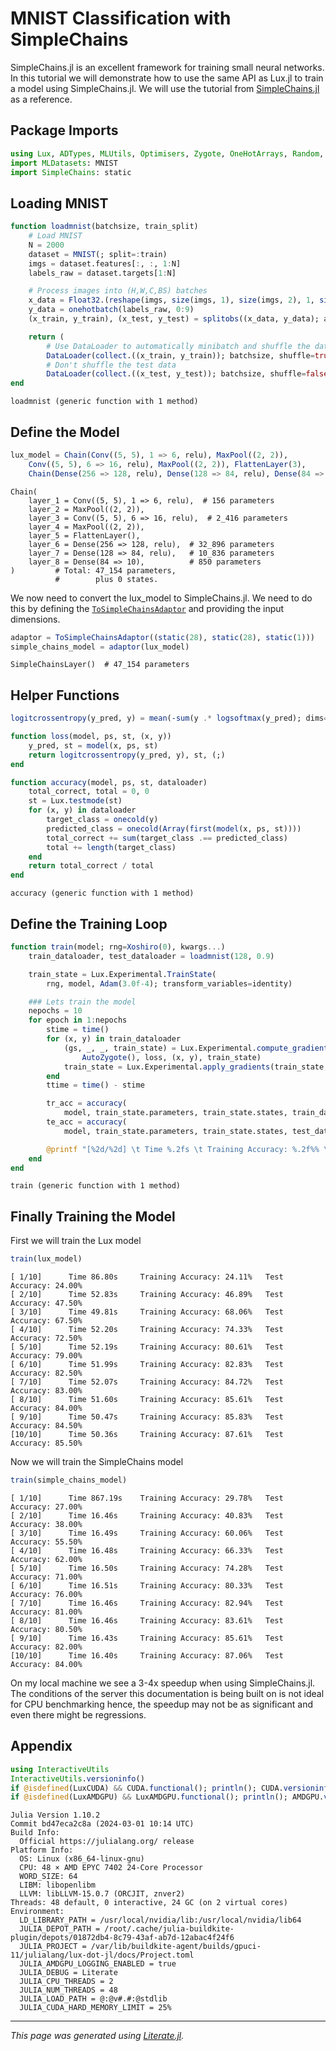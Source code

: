 


<a id='MNIST-Classification-with-SimpleChains'></a>

# MNIST Classification with SimpleChains


SimpleChains.jl is an excellent framework for training small neural networks. In this tutorial we will demonstrate how to use the same API as Lux.jl to train a model using SimpleChains.jl. We will use the tutorial from [SimpleChains.jl](https://pumasai.github.io/SimpleChains.jl/dev/examples/mnist/) as a reference.


<a id='Package-Imports'></a>

## Package Imports


```julia
using Lux, ADTypes, MLUtils, Optimisers, Zygote, OneHotArrays, Random, Statistics, Printf
import MLDatasets: MNIST
import SimpleChains: static
```


<a id='Loading-MNIST'></a>

## Loading MNIST


```julia
function loadmnist(batchsize, train_split)
    # Load MNIST
    N = 2000
    dataset = MNIST(; split=:train)
    imgs = dataset.features[:, :, 1:N]
    labels_raw = dataset.targets[1:N]

    # Process images into (H,W,C,BS) batches
    x_data = Float32.(reshape(imgs, size(imgs, 1), size(imgs, 2), 1, size(imgs, 3)))
    y_data = onehotbatch(labels_raw, 0:9)
    (x_train, y_train), (x_test, y_test) = splitobs((x_data, y_data); at=train_split)

    return (
        # Use DataLoader to automatically minibatch and shuffle the data
        DataLoader(collect.((x_train, y_train)); batchsize, shuffle=true),
        # Don't shuffle the test data
        DataLoader(collect.((x_test, y_test)); batchsize, shuffle=false))
end
```


```
loadmnist (generic function with 1 method)
```


<a id='Define-the-Model'></a>

## Define the Model


```julia
lux_model = Chain(Conv((5, 5), 1 => 6, relu), MaxPool((2, 2)),
    Conv((5, 5), 6 => 16, relu), MaxPool((2, 2)), FlattenLayer(3),
    Chain(Dense(256 => 128, relu), Dense(128 => 84, relu), Dense(84 => 10)))
```


```
Chain(
    layer_1 = Conv((5, 5), 1 => 6, relu),  # 156 parameters
    layer_2 = MaxPool((2, 2)),
    layer_3 = Conv((5, 5), 6 => 16, relu),  # 2_416 parameters
    layer_4 = MaxPool((2, 2)),
    layer_5 = FlattenLayer(),
    layer_6 = Dense(256 => 128, relu),  # 32_896 parameters
    layer_7 = Dense(128 => 84, relu),   # 10_836 parameters
    layer_8 = Dense(84 => 10),          # 850 parameters
)         # Total: 47_154 parameters,
          #        plus 0 states.
```


We now need to convert the lux_model to SimpleChains.jl. We need to do this by defining the [`ToSimpleChainsAdaptor`](../../api/Lux/switching_frameworks#Lux.ToSimpleChainsAdaptor) and providing the input dimensions.


```julia
adaptor = ToSimpleChainsAdaptor((static(28), static(28), static(1)))
simple_chains_model = adaptor(lux_model)
```


```
SimpleChainsLayer()  # 47_154 parameters
```


<a id='Helper-Functions'></a>

## Helper Functions


```julia
logitcrossentropy(y_pred, y) = mean(-sum(y .* logsoftmax(y_pred); dims=1))

function loss(model, ps, st, (x, y))
    y_pred, st = model(x, ps, st)
    return logitcrossentropy(y_pred, y), st, (;)
end

function accuracy(model, ps, st, dataloader)
    total_correct, total = 0, 0
    st = Lux.testmode(st)
    for (x, y) in dataloader
        target_class = onecold(y)
        predicted_class = onecold(Array(first(model(x, ps, st))))
        total_correct += sum(target_class .== predicted_class)
        total += length(target_class)
    end
    return total_correct / total
end
```


```
accuracy (generic function with 1 method)
```


<a id='Define-the-Training-Loop'></a>

## Define the Training Loop


```julia
function train(model; rng=Xoshiro(0), kwargs...)
    train_dataloader, test_dataloader = loadmnist(128, 0.9)

    train_state = Lux.Experimental.TrainState(
        rng, model, Adam(3.0f-4); transform_variables=identity)

    ### Lets train the model
    nepochs = 10
    for epoch in 1:nepochs
        stime = time()
        for (x, y) in train_dataloader
            (gs, _, _, train_state) = Lux.Experimental.compute_gradients(
                AutoZygote(), loss, (x, y), train_state)
            train_state = Lux.Experimental.apply_gradients(train_state, gs)
        end
        ttime = time() - stime

        tr_acc = accuracy(
            model, train_state.parameters, train_state.states, train_dataloader) * 100
        te_acc = accuracy(
            model, train_state.parameters, train_state.states, test_dataloader) * 100

        @printf "[%2d/%2d] \t Time %.2fs \t Training Accuracy: %.2f%% \t Test Accuracy: %.2f%%\n" epoch nepochs ttime tr_acc te_acc
    end
end
```


```
train (generic function with 1 method)
```


<a id='Finally-Training-the-Model'></a>

## Finally Training the Model


First we will train the Lux model


```julia
train(lux_model)
```


```
[ 1/10] 	 Time 86.80s 	 Training Accuracy: 24.11% 	 Test Accuracy: 24.00%
[ 2/10] 	 Time 52.83s 	 Training Accuracy: 46.89% 	 Test Accuracy: 47.50%
[ 3/10] 	 Time 49.81s 	 Training Accuracy: 68.06% 	 Test Accuracy: 67.50%
[ 4/10] 	 Time 52.20s 	 Training Accuracy: 74.33% 	 Test Accuracy: 72.50%
[ 5/10] 	 Time 52.19s 	 Training Accuracy: 80.61% 	 Test Accuracy: 79.00%
[ 6/10] 	 Time 51.99s 	 Training Accuracy: 82.83% 	 Test Accuracy: 82.50%
[ 7/10] 	 Time 52.07s 	 Training Accuracy: 84.72% 	 Test Accuracy: 83.00%
[ 8/10] 	 Time 51.60s 	 Training Accuracy: 85.61% 	 Test Accuracy: 84.00%
[ 9/10] 	 Time 50.47s 	 Training Accuracy: 85.83% 	 Test Accuracy: 84.50%
[10/10] 	 Time 50.36s 	 Training Accuracy: 87.61% 	 Test Accuracy: 85.50%

```


Now we will train the SimpleChains model


```julia
train(simple_chains_model)
```


```
[ 1/10] 	 Time 867.19s 	 Training Accuracy: 29.78% 	 Test Accuracy: 27.00%
[ 2/10] 	 Time 16.46s 	 Training Accuracy: 40.83% 	 Test Accuracy: 38.00%
[ 3/10] 	 Time 16.49s 	 Training Accuracy: 60.06% 	 Test Accuracy: 55.50%
[ 4/10] 	 Time 16.48s 	 Training Accuracy: 66.33% 	 Test Accuracy: 62.00%
[ 5/10] 	 Time 16.50s 	 Training Accuracy: 74.28% 	 Test Accuracy: 71.00%
[ 6/10] 	 Time 16.51s 	 Training Accuracy: 80.33% 	 Test Accuracy: 76.00%
[ 7/10] 	 Time 16.46s 	 Training Accuracy: 82.94% 	 Test Accuracy: 81.00%
[ 8/10] 	 Time 16.46s 	 Training Accuracy: 83.61% 	 Test Accuracy: 80.50%
[ 9/10] 	 Time 16.43s 	 Training Accuracy: 85.61% 	 Test Accuracy: 82.00%
[10/10] 	 Time 16.40s 	 Training Accuracy: 87.06% 	 Test Accuracy: 84.00%

```


On my local machine we see a 3-4x speedup when using SimpleChains.jl. The conditions of the server this documentation is being built on is not ideal for CPU benchmarking hence, the speedup may not be as significant and even there might be regressions.


<a id='Appendix'></a>

## Appendix


```julia
using InteractiveUtils
InteractiveUtils.versioninfo()
if @isdefined(LuxCUDA) && CUDA.functional(); println(); CUDA.versioninfo(); end
if @isdefined(LuxAMDGPU) && LuxAMDGPU.functional(); println(); AMDGPU.versioninfo(); end
```


```
Julia Version 1.10.2
Commit bd47eca2c8a (2024-03-01 10:14 UTC)
Build Info:
  Official https://julialang.org/ release
Platform Info:
  OS: Linux (x86_64-linux-gnu)
  CPU: 48 × AMD EPYC 7402 24-Core Processor
  WORD_SIZE: 64
  LIBM: libopenlibm
  LLVM: libLLVM-15.0.7 (ORCJIT, znver2)
Threads: 48 default, 0 interactive, 24 GC (on 2 virtual cores)
Environment:
  LD_LIBRARY_PATH = /usr/local/nvidia/lib:/usr/local/nvidia/lib64
  JULIA_DEPOT_PATH = /root/.cache/julia-buildkite-plugin/depots/01872db4-8c79-43af-ab7d-12abac4f24f6
  JULIA_PROJECT = /var/lib/buildkite-agent/builds/gpuci-11/julialang/lux-dot-jl/docs/Project.toml
  JULIA_AMDGPU_LOGGING_ENABLED = true
  JULIA_DEBUG = Literate
  JULIA_CPU_THREADS = 2
  JULIA_NUM_THREADS = 48
  JULIA_LOAD_PATH = @:@v#.#:@stdlib
  JULIA_CUDA_HARD_MEMORY_LIMIT = 25%

```


---


*This page was generated using [Literate.jl](https://github.com/fredrikekre/Literate.jl).*

